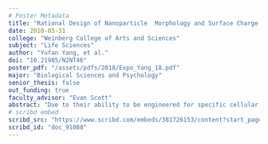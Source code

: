 ```yaml
---
# Poster Metadata
title: "Rational Design of Nanoparticle  Morphology and Surface Charge to Specify Cellular Uptake"
date: 2018-05-31
college: "Weinberg College of Arts and Sciences"
subject: "Life Sciences"
author: "Yufan Yang, et al."
doi: "10.21985/N2NT46"
poster_pdf: "/assets/pdfs/2018/Expo_Yang_18.pdf"
major: "Biological Sciences and Psychology"
senior_thesis: false
out_funding: true
faculty_advisor: "Evan Scott"
abstract: "Due to their ability to be engineered for specific cellular targeting, nanoparticles (NPs) have emerged as promising drug delivery vessels for immunotherapeutic and vaccination treatments. However, a major unsolved obstacle for cell-specific nanoparticle delivery is non-specific circulatory clearance by the mononuclear-phagocytic system(MPS). Comprised of various phagocytic cells, the MPS removes NPs from circulation shortly after recognition, preventing NPs from efficiently reaching their target cells and reducing the intended therapeutic effect. Although some MPS cells can serve beneficially during immunotherapy and vaccination as antigen-presenting cells (APCs) capable of priming antigen-specific immune responses, their swift clearance of NPs reduces the viability of nanotherapy in general. The most frequently employed method of enhancing NP targeting is the incorporation of targeting ligands, like antibodies and peptides, but this method has so far demonstrated minimal impact on nonspecific MPS clearance: there is currently a need for an alternative, more precise method of cell-specific NP delivery.  Recently, it has been demonstrated that preferential uptake of NPs, composed of poly (ethylene glycol)-block-poly(propylene sulfide) (PEG-bl-PPS), by specific APC subsets can be achieved solely by modifying the NP physicochemical property of morphology. Additionally, the NP physicochemical property of surface charge has also similarly expressed the ability to alter NP biodistribution. As it has yet to be explored what the effects multiple NP physicochemical modifications in conjunction would have on NP biodistribution, I propose using PEG-bl-PPS to form NPs with various combinations of morphology and surface charge, in order to determine if the modifications can synergize to further enhance cell-specific targeting."
# scribd embed
scribd_src: "https://www.scribd.com/embeds/381726153/content?start_page=1&view_mode=scroll&access_key=key-jikH5JqGvSWkntP4Cn8D&show_recommendations=true"
scribd_id: "doc_91088"
---
```

